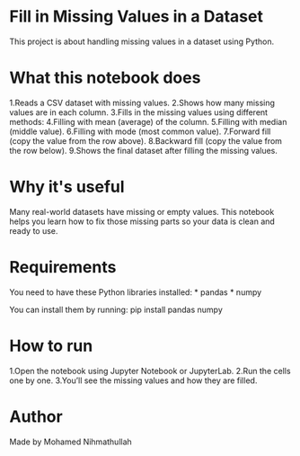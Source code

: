 <h1>Fill in Missing Values in a Dataset</h1>
This project is about handling missing values in a dataset using Python.

<h1>What this notebook does</h1>
1.Reads a CSV dataset with missing values.
2.Shows how many missing values are in each column.
3.Fills in the missing values using different methods:
4.Filling with mean (average) of the column.
5.Filling with median (middle value).
6.Filling with mode (most common value).
7.Forward fill (copy the value from the row above).
8.Backward fill (copy the value from the row below).
9.Shows the final dataset after filling the missing values.

<h1>Why it's useful</h1>
Many real-world datasets have missing or empty values. This notebook helps you learn how to fix those missing parts so your data is clean and ready to use.

<h1>Requirements</h1>
You need to have these Python libraries installed:
* pandas
* numpy

You can install them by running:
pip install pandas numpy

<h1>How to run</h1>
1.Open the notebook using Jupyter Notebook or JupyterLab.
2.Run the cells one by one.
3.You’ll see the missing values and how they are filled.

<h1>Author</h1>
Made by Mohamed Nihmathullah